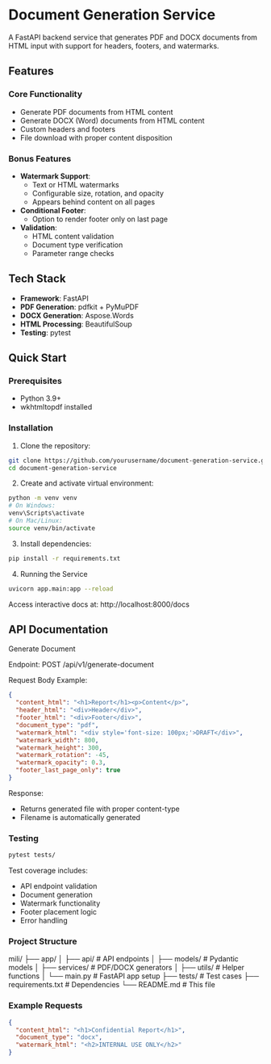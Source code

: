  # Document Generation Service

A FastAPI backend service that generates PDF and DOCX documents from HTML input with support for headers, footers, and watermarks.

## Features

### Core Functionality
- Generate PDF documents from HTML content
- Generate DOCX (Word) documents from HTML content
- Custom headers and footers
- File download with proper content disposition

### Bonus Features
- **Watermark Support**:
  - Text or HTML watermarks
  - Configurable size, rotation, and opacity
  - Appears behind content on all pages
- **Conditional Footer**:
  - Option to render footer only on last page
- **Validation**:
  - HTML content validation
  - Document type verification
  - Parameter range checks

## Tech Stack

- **Framework**: FastAPI
- **PDF Generation**: pdfkit + PyMuPDF
- **DOCX Generation**: Aspose.Words
- **HTML Processing**: BeautifulSoup
- **Testing**: pytest

## Quick Start

### Prerequisites
- Python 3.9+
- wkhtmltopdf installed

### Installation

1. Clone the repository:
```bash
git clone https://github.com/yourusername/document-generation-service.git
cd document-generation-service
```

2. Create and activate virtual environment:
```bash
python -m venv venv
# On Windows:
venv\Scripts\activate
# On Mac/Linux:
source venv/bin/activate
```

3. Install dependencies:
```bash
pip install -r requirements.txt
```

4. Running the Service
```bash
uvicorn app.main:app --reload
```
Access interactive docs at: http://localhost:8000/docs

##  API Documentation

Generate Document

Endpoint: POST /api/v1/generate-document

Request Body Example:

```json
{
  "content_html": "<h1>Report</h1><p>Content</p>",
  "header_html": "<div>Header</div>",
  "footer_html": "<div>Footer</div>",
  "document_type": "pdf",
  "watermark_html": "<div style='font-size: 100px;'>DRAFT</div>",
  "watermark_width": 800,
  "watermark_height": 300,
  "watermark_rotation": -45,
  "watermark_opacity": 0.3,
  "footer_last_page_only": true
}
```

Response:

- Returns generated file with proper content-type
- Filename is automatically generated

### Testing

```bash
pytest tests/
```

Test coverage includes:

- API endpoint validation
- Document generation
- Watermark functionality
- Footer placement logic
- Error handling

### Project Structure

mili/
├── app/
│   ├── api/               # API endpoints
│   ├── models/            # Pydantic models
│   ├── services/          # PDF/DOCX generators
│   ├── utils/             # Helper functions
│   └── main.py            # FastAPI app setup
├── tests/                 # Test cases
├── requirements.txt       # Dependencies
└── README.md              # This file

### Example Requests

```json
{
  "content_html": "<h1>Confidential Report</h1>",
  "document_type": "docx",
  "watermark_html": "<h2>INTERNAL USE ONLY</h2>"
}
```
